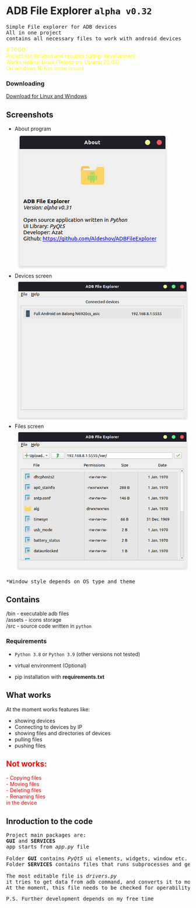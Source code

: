 # ADB File Explorer `alpha v0.32`

<pre>
Simple File explorer for ADB devices
All in one project
contains all necessary files to work with android devices
</pre>

<span style="color: yellow">
# TODO<br/>
Project not finished and requires further development<br/>
Works well on Linux (Tested on: Ubuntu 20.04)<br/>
On windows 10 has some issues<br/>
</span>

### Downloading
<a href='https://github.com/Aldeshov/ADBFileExplorer/releases/tag/alpha-v0.32'>
Download for Linux and Windows<br/>
</a>

## Screenshots
* About program <br/>
![About, screenshot](previews/about.png)
* Devices screen <br/>
![Devices, screenshot](previews/devices.png)
* Files screen <br/>
![Files, screenshot](previews/files.png)

<pre>*Window style depends on OS type and theme</pre>
## Contains

/bin - executable adb files <br/>
/assets - icons storage <br/>
/src - source code written in `python` <br/>

### Requirements
* `Python 3.8` or `Python 3.9`
  (other versions not tested)

* virtual environment (Optional)
* pip installation with <b> requirements.txt </b>


## What works

At the moment works features like:

* showing devices
* Connecting to devices by IP
* showing files and directories of devices
* pulling files
* pushing files

<span style="color: red">
<h2>Not works:</h2>
- Copying files <br/>
- Moving files <br/>
- Deleting files <br/>
- Renaming files <br/>
in the device
</span>

## Inroduction to the code

<pre>
Project main packages are:
<b>GUI</b> and <b>SERVICES</b>
app starts from <i>app.py</i> file

Folder <b>GUI</b> contains <i>PyQt5</i> ui elements, widgets, window etc.
Folder <b>SERVICES</b> contains files that runs subprocesses and gets data from <i>ADB</i>, converts it to models

The most editable file is <i>drivers.py</i>
it tries to get data from adb command, and converts it to models
At the moment, this file needs to be checked for operability on various types of devices.
</pre>

<pre>
P.S. Further development depends on my free time
</pre>
